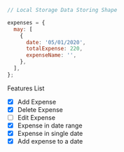 ```javascript
// Local Storage Data Storing Shape

expenses = {
  may: [
    {
      date: '05/01/2020',
      totalExpense: 220,
      expenseName: '',
    },
  ],
};
```

Features List

- [x] Add Expense
- [x] Delete Expense
- [ ] Edit Expense
- [x] Expense in date range
- [x] Expense in single date
- [x] Add expense to a date
